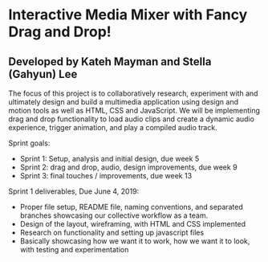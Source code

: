 <h1>Interactive Media Mixer with Fancy Drag and Drop!</h1>
<h2>Developed by Kateh Mayman and Stella (Gahyun) Lee</h2>

<p>The focus of this project is to collaboratively research, experiment with and ultimately design and build a multimedia application using design and motion tools as well as HTML, CSS and JavaScript. We will be implementing drag and drop functionality to load audio clips and create a dynamic audio experience, trigger animation, and play a compiled audio track.</p>

<p>Sprint goals:
  <ul>
    <li>Sprint 1: Setup, analysis and initial design, due week 5</li>
    <li>Sprint 2: drag and drop, audio, design improvements, due week 9</li>
    <li>Sprint 3: final touches / improvements, due week 13</li>
  </ul>
</p>

<p>Sprint 1 deliverables, Due June 4, 2019:
  <ul>
    <li>Proper file setup, README file, naming conventions, and separated branches showcasing our collective workflow as a team.</li>
    <li>Design of the layout, wireframing, with HTML and CSS implemented</li>
    <li>Research on functionality and setting up javascript files</li>
    <li>Basically showcasing how we want it to work, how we want it to look, with testing and experimentation</li>
  </ul>
</p>
